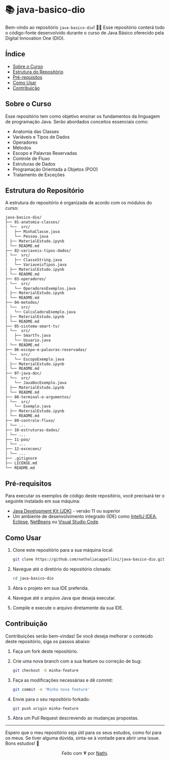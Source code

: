 # 📚 java-basico-dio

Bem-vindo ao repositório `java-basico-dio`! 🖖🏻 Esse repositório conterá todo o código-fonte desenvolvido durante o curso de Java Básico oferecido pela Digital Innovation One (DIO).

## Índice

- [Sobre o Curso](#sobre-o-curso)
- [Estrutura do Repositório](#estrutura-do-repositório)
- [Pré-requisitos](#pré-requisitos)
- [Como Usar](#como-usar)
- [Contribuição](#contribuição)

## Sobre o Curso

Esse repositório tem como objetivo ensinar os fundamentos da linguagem de programação Java. Serão abordados conceitos essenciais como:

- Anatomia das Classes
- Variáveis e Tipos de Dados
- Operadores
- Métodos
- Escopo e Palavras Reservadas
- Controle de Fluxo
- Estruturas de Dados
- Programação Orientada a Objetos (POO)
- Tratamento de Exceções

## Estrutura do Repositório

A estrutura do repositório é organizada de acordo com os módulos do curso:

```sh
java-basico-dio/
├── 01-anatomia-classes/
│ └──  src/
│   ├── MinhaClasse.java
│   └── Pessoa.java
│ ├── MaterialEstudo.ipynb
│ └── README.md
├── 02-variaveis-tipos-dados/
│ └──  src/
│   ├── ClasseString.java
│   └── VariaveisTipos.java
│ ├── MaterialEstudo.ipynb
│ └── README.md
├── 03-operadores/
│ └──  src/
│   └── OperadoresExemplos.java
│ ├── MaterialEstudo.ipynb
│ └── README.md
├── 04-metodos/
│ └──  src/
│   └── CalculadoraExemplo.java
│ ├── MaterialEstudo.ipynb
│ └── README.md
├── 05-sistema-smart-tv/
│ └──  src/
│   ├── SmartTv.java
│   └── Usuario.java
│ └── README.md
├── 06-escopo-e-palavras-reservadas/
│ └──  src/
│   └── EscopoExemplo.java
│ ├── MaterialEstudo.ipynb
│ └── README.md
├── 07-java-doc/
│ └──  src/
│   └── JavaDocExemplo.java
│ ├── MaterialEstudo.ipynb
│ └── README.md
├── 08-terminal-e-argumentos/
│ └──  src/
│   └── Exemplo.java
│ ├── MaterialEstudo.ipynb
│ └── README.md
├── 09-controle-fluxo/
│ └── ...
├── 10-estruturas-dados/
│ └── ...
├── 11-poo/
│ └── ...
├── 12-excecoes/
│ └── ...
├── .gitignore
├── LICENSE.md
└── README.md
```

## Pré-requisitos

Para executar os exemplos de código deste repositório, você precisará ter o seguinte instalado em sua máquina:

- [Java Development Kit (JDK)](https://www.oracle.com/java/technologies/javase-jdk11-downloads.html) - versão 11 ou superior
- Um ambiente de desenvolvimento integrado (IDE) como [IntelliJ IDEA](https://www.jetbrains.com/idea/), [Eclipse](https://www.eclipse.org/), [NetBeans](https://netbeans.apache.org/front/main/download/nb18/) ou [Visual Studio Code](https://code.visualstudio.com/download).

## Como Usar

1. Clone este repositório para a sua máquina local:

    ```sh
    git clone https://github.com/nathaliacappellini/java-basico-dio.git
    ```

2. Navegue até o diretório do repositório clonado:

    ```sh
    cd java-basico-dio
    ```

3. Abra o projeto em sua IDE preferida.
4. Navegue até o arquivo Java que deseja executar.
5. Compile e execute o arquivo diretamente da sua IDE.

## Contribuição

Contribuições serão bem-vindas! Se você deseja melhorar o conteúdo deste repositório, siga os passos abaixo:

1. Faça um fork deste repositório.
2. Crie uma nova branch com a sua feature ou correção de bug:

    ```sh
    git checkout -b minha-feature
    ```

3. Faça as modificações necessárias e dê commit:

    ```sh
    git commit -m 'Minha nova feature'
    ```

4. Envie para o seu repositório forkado:

    ```sh
    git push origin minha-feature
    ```

5. Abra um Pull Request descrevendo as mudanças propostas.  

---
Espero que o meu repositório seja útil para os seus estudos, como foi para os meus. Se tiver alguma dúvida, sinta-se à vontade para abrir uma issue. Bons estudos! 🌟

<div align="center">Feito com 💗 por <a href="https://github.com/nathaliacappellini">Nathi</a>.</div>
